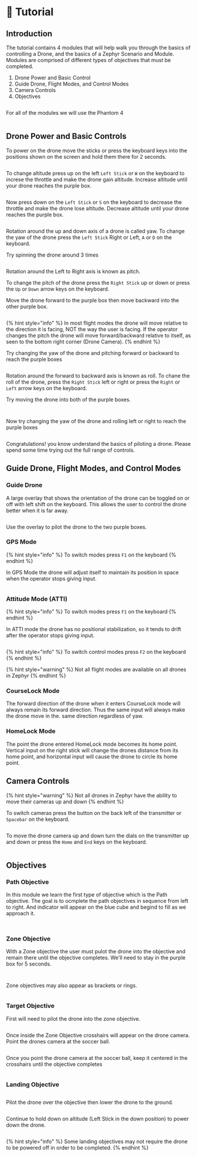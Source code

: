 # 🏀 Tutorial

## Introduction

The tutorial contains 4 modules that will help walk you through the basics of controlling a Drone, and the basics of a Zephyr Scenario and Module.  Modules are comprised of different types of objectives that must be completed.

1. Drone Power and Basic Control
2. Guide Drone, Flight Modes, and Control Modes
3. Camera Controls
4. Objectives

<figure><img src="../../.gitbook/assets/image.png" alt=""><figcaption></figcaption></figure>

For all of the modules we will use the Phantom 4

<figure><img src="../../.gitbook/assets/image (13).png" alt=""><figcaption></figcaption></figure>

## Drone Power and Basic Controls

To power on the drone move the sticks or press the keyboard keys into the positions shown on the screen and hold them there for 2 seconds.

<figure><img src="../../.gitbook/assets/image (14).png" alt=""><figcaption></figcaption></figure>

To change altitude press up on the left `Left Stick` or `W` on the keyboard to increse the throttle and make the drone gain altitude.  Increase altitude until your drone reaches the purple box.

<figure><img src="../../.gitbook/assets/image (15).png" alt=""><figcaption></figcaption></figure>

Now press down on the `Left Stick` or `S` on the keyboard to decrease the throttle and make the drone lose altitude.  Decrease altitude until your drone reaches the purple box.

<figure><img src="../../.gitbook/assets/image (16).png" alt=""><figcaption></figcaption></figure>

Rotation around the up and down axis of a drone is called yaw. To change the yaw of the drone press the `Left Stick` Right or Left, `A` or `D` on the keyboard.

Try spinning the drone around 3 times

<figure><img src="../../.gitbook/assets/image (17).png" alt=""><figcaption></figcaption></figure>

Rotation around the Left to Right axis is known as pitch.

To change the pitch of the drone press the `Right Stick` up or down or press the `Up` or `Down` arrow keys on the keyboard.

Move the drone forward to the purple box then move backward into the other purple box.

<figure><img src="../../.gitbook/assets/image (18).png" alt=""><figcaption></figcaption></figure>

{% hint style="info" %}
In most flight modes the drone will move relative to the direction it is facing, NOT the way the user is facing.  If the operator changes the pitch the drone will move forward/backward relative to itself, as seen to the bottom right corner (Drone Camera).
{% endhint %}

Try changing the yaw of the drone and pitching forward or backward to reach the purple boxes

<figure><img src="../../.gitbook/assets/image (19).png" alt=""><figcaption></figcaption></figure>

Rotation around the forward to backward axis is known as roll. To chane the roll of the drone, press the `Right Stick` left or right or press the `Right` or `Left` arrow keys on the keyboard.

Try moving the drone into both of the purple boxes.

<figure><img src="../../.gitbook/assets/image (20).png" alt=""><figcaption></figcaption></figure>

<figure><img src="../../.gitbook/assets/image (21).png" alt=""><figcaption></figcaption></figure>

Now try changing the yaw of the drone and rolling left or right to reach the purple boxes

<figure><img src="../../.gitbook/assets/image (22).png" alt=""><figcaption></figcaption></figure>

Congratulations! you know understand the basics of piloting a drone.  Please spend some time trying out the full range of controls.

## Guide Drone, Flight Modes, and Control Modes

### Guide Drone

A large overlay that shows the orientation of the drone can be toggled on or off with left shift on the keyboard. This allows the user to control the drone better when it is far away.

<figure><img src="../../.gitbook/assets/image (23).png" alt=""><figcaption></figcaption></figure>

Use the overlay to pilot the drone to the two purple boxes.

### GPS Mode

{% hint style="info" %}
To switch modes press `F1` on the keyboard
{% endhint %}

In GPS Mode the drone will adjust itself to maintain its position in space when the operator stops giving input.

<figure><img src="../../.gitbook/assets/image (24).png" alt=""><figcaption></figcaption></figure>

### Attitude Mode (ATTI)

{% hint style="info" %}
To switch modes press `F1` on the keyboard
{% endhint %}

In ATTI mode the drone has no positional stabilization, so it tends to drift after the operator stops giving input.

<figure><img src="../../.gitbook/assets/image (25).png" alt=""><figcaption></figcaption></figure>

{% hint style="info" %}
To switch control modes press `F2` on the keyboard
{% endhint %}

{% hint style="warning" %}
Not all flight modes are available on all drones in Zephyr
{% endhint %}

### CourseLock Mode

The forward direction of the drone when it enters CourseLock mode will always remain its forward direction.  Thus the same input will always make the drone move in the. same direction regardless of yaw.

### HomeLock Mode

The point the drone entered HomeLock mode becomes its home point.  Vertical input on the right stick will change the drones distance from its home point, and horizontal input will cause the drone to circle its home point.

## Camera Controls

{% hint style="warning" %}
Not all drones in Zephyr have the ability to move their cameras up and down
{% endhint %}

To switch cameras press the button on the back left of the transmitter or `Spacebar` on the keyboard.

<figure><img src="../../.gitbook/assets/image (26).png" alt=""><figcaption></figcaption></figure>

To move the drone camera up and down turn the dials on the transmitter up and down or press the `Home` and `End` keys on the keyboard.

<figure><img src="../../.gitbook/assets/image (27).png" alt=""><figcaption></figcaption></figure>

## Objectives

### Path Objective

In this module we learn the first type of objective which is the Path objective.  The goal is to ocmplete the path objectives in sequence from left to right.  And indicator will appear on the blue cube and begind to fill as we approach it.

<figure><img src="../../.gitbook/assets/image (2).png" alt=""><figcaption></figcaption></figure>

<figure><img src="../../.gitbook/assets/image (3).png" alt=""><figcaption></figcaption></figure>

### Zone Objective

With a Zone objective the user must pulot the drone into the objective and remain there until the objective completes.  We'll need to stay in the purple box for 5 seconds.

<figure><img src="../../.gitbook/assets/image (4).png" alt=""><figcaption></figcaption></figure>

<figure><img src="../../.gitbook/assets/image (5).png" alt=""><figcaption></figcaption></figure>

Zone objectives may also appear as brackets or rings.

<figure><img src="../../.gitbook/assets/image (6).png" alt=""><figcaption></figcaption></figure>

### Target Objective

First will need to pilot the drone into the zone objective.

<figure><img src="../../.gitbook/assets/image (7).png" alt=""><figcaption></figcaption></figure>

Once inside the Zone Objective crosshairs will appear on the drone camera.  Point the drones camera at the soccer ball.

<figure><img src="../../.gitbook/assets/image (8).png" alt=""><figcaption></figcaption></figure>

Once you point the drone camera at the soccer ball, keep it centered in the crosshairs until the objective completes

<figure><img src="../../.gitbook/assets/image (9).png" alt=""><figcaption></figcaption></figure>

### Landing Objective

<figure><img src="../../.gitbook/assets/image (10).png" alt=""><figcaption></figcaption></figure>

Pilot the drone over the objective then lower the drone to the ground.

<figure><img src="../../.gitbook/assets/image (11).png" alt=""><figcaption></figcaption></figure>

&#x20;Continue to hold down on altitude (Left Stick in the down position) to power down the drone.

<figure><img src="../../.gitbook/assets/image (12).png" alt=""><figcaption></figcaption></figure>

{% hint style="info" %}
Some landing objectives may not require the drone to be powered off in order to be completed.
{% endhint %}
